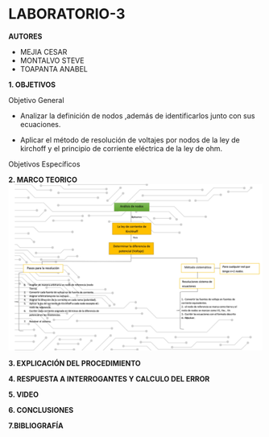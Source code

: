 # LABORATORIO-3

**AUTORES**

- MEJIA CESAR
- MONTALVO STEVE
- TOAPANTA ANABEL

**1. OBJETIVOS**

Objetivo General


- Analizar la definición de nodos ,además de identificarlos junto con sus ecuaciones.

- Aplicar el método de resolución de voltajes por nodos de la ley de kirchoff y el principio de corriente eléctrica de la ley de ohm.

Objetivos Específicos

**2. MARCO TEORICO**
![](https://github.com/Anabeltoapanta/LABORATORIO-3/blob/main/Laboratorio%203.jpg)

**3. EXPLICACIÓN DEL PROCEDIMIENTO**



**4. RESPUESTA A INTERROGANTES Y CALCULO DEL ERROR**



**5. VIDEO**


**6. CONCLUSIONES**



**7.BIBLIOGRAFÍA**

